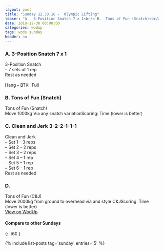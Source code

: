 ```yaml
---
layout: post
title: "Sunday 12.30.18 -  Olympic Lifting"
teaser: "A.  3-Position Snatch 7 x 1<br/> B.  Tons of Fun (Snatch)<br/> C.  Clean and Jerk 3-2-2-1-1-1<br/> D.  "
date: 2018-12-30 00:00:00
categories: wodup
tags: wods sunday
header: no
---
```



<h3>A.  3-Position Snatch 7 x 1</h3>
3-Position Snatch<br/>– 7 sets of 1 rep <br/>Rest as needed<br/><br/>Hang – BTK -Full
<h3>B.  Tons of Fun (Snatch)</h3>
Tons of Fun (Snatch)<br/>Move 1000kg Via any snatch variationScoring: Time (lower is better)<br/>
<h3>C.  Clean and Jerk 3-2-2-1-1-1</h3>
Clean and Jerk<br/>– Set 1 – 3 reps <br/>– Set 2 – 2 reps <br/>– Set 3 – 2 reps <br/>– Set 4 – 1 rep <br/>– Set 5 – 1 rep <br/>– Set 6 – 1 rep <br/>Rest as needed<br/>
<h3>D.  </h3>
Tons of Fun (C&amp;J)<br/>Move 2000kg from ground to overhead via and style C&amp;JScoring: Time (lower is better)<br/>
<a href="https://www.wodup.com/gyms/asphodel/wods/12020" target="blank">View on WodUp</a>


#### Compare to other Sundays
{: .t60 }

{% include list-posts tag='sunday' entries='5' %}
